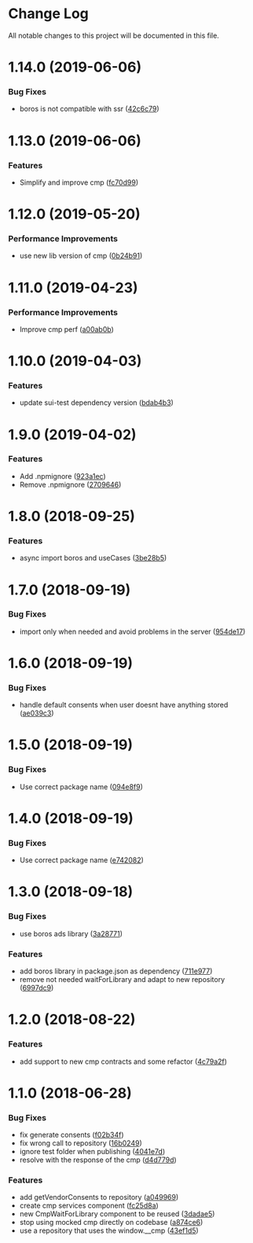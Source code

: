 # Change Log

All notable changes to this project will be documented in this file.

<a name="1.14.0"></a>
# 1.14.0 (2019-06-06)


### Bug Fixes

* boros is not compatible with ssr ([42c6c79](https://github.com/SUI-Components/schibsted-spain-components/commit/42c6c79))



<a name="1.13.0"></a>
# 1.13.0 (2019-06-06)


### Features

* Simplify and improve cmp ([fc70d99](https://github.com/SUI-Components/schibsted-spain-components/commit/fc70d99))



<a name="1.12.0"></a>
# 1.12.0 (2019-05-20)


### Performance Improvements

* use new lib version of cmp ([0b24b91](https://github.com/SUI-Components/schibsted-spain-components/commit/0b24b91))



<a name="1.11.0"></a>
# 1.11.0 (2019-04-23)


### Performance Improvements

* Improve cmp perf ([a00ab0b](https://github.com/SUI-Components/schibsted-spain-components/commit/a00ab0b))



<a name="1.10.0"></a>
# 1.10.0 (2019-04-03)


### Features

* update sui-test dependency version ([bdab4b3](https://github.com/SUI-Components/schibsted-spain-components/commit/bdab4b3))



<a name="1.9.0"></a>
# 1.9.0 (2019-04-02)


### Features

* Add .npmignore ([923a1ec](https://github.com/SUI-Components/schibsted-spain-components/commit/923a1ec))
* Remove .npmignore ([2709646](https://github.com/SUI-Components/schibsted-spain-components/commit/2709646))



<a name="1.8.0"></a>
# 1.8.0 (2018-09-25)


### Features

* async import boros and useCases ([3be28b5](https://github.com/SUI-Components/schibsted-spain-components/commit/3be28b5))



<a name="1.7.0"></a>
# 1.7.0 (2018-09-19)


### Bug Fixes

* import only when needed and avoid problems in the server ([954de17](https://github.com/SUI-Components/schibsted-spain-components/commit/954de17))



<a name="1.6.0"></a>
# 1.6.0 (2018-09-19)


### Bug Fixes

* handle default consents when user doesnt have anything stored ([ae039c3](https://github.com/SUI-Components/schibsted-spain-components/commit/ae039c3))



<a name="1.5.0"></a>
# 1.5.0 (2018-09-19)


### Bug Fixes

* Use correct package name ([094e8f9](https://github.com/SUI-Components/schibsted-spain-components/commit/094e8f9))



<a name="1.4.0"></a>
# 1.4.0 (2018-09-19)


### Bug Fixes

* Use correct package name ([e742082](https://github.com/SUI-Components/schibsted-spain-components/commit/e742082))



<a name="1.3.0"></a>
# 1.3.0 (2018-09-18)


### Bug Fixes

* use boros ads library ([3a28771](https://github.com/SUI-Components/schibsted-spain-components/commit/3a28771))


### Features

* add boros library in package.json as dependency ([711e977](https://github.com/SUI-Components/schibsted-spain-components/commit/711e977))
* remove not needed waitForLibrary and adapt to new repository ([6997dc9](https://github.com/SUI-Components/schibsted-spain-components/commit/6997dc9))



<a name="1.2.0"></a>
# 1.2.0 (2018-08-22)


### Features

* add support to new cmp contracts and some refactor ([4c79a2f](https://github.com/SUI-Components/schibsted-spain-components/commit/4c79a2f))



<a name="1.1.0"></a>
# 1.1.0 (2018-06-28)


### Bug Fixes

* fix generate consents ([f02b34f](https://github.com/SUI-Components/schibsted-spain-components/commit/f02b34f))
* fix wrong call to repository ([16b0249](https://github.com/SUI-Components/schibsted-spain-components/commit/16b0249))
* ignore test folder when publishing ([4041e7d](https://github.com/SUI-Components/schibsted-spain-components/commit/4041e7d))
* resolve with the response of the cmp ([d4d779d](https://github.com/SUI-Components/schibsted-spain-components/commit/d4d779d))


### Features

* add getVendorConsents to repository ([a049969](https://github.com/SUI-Components/schibsted-spain-components/commit/a049969))
* create cmp services component ([fc25d8a](https://github.com/SUI-Components/schibsted-spain-components/commit/fc25d8a))
* new CmpWaitForLibrary component to be reused ([3dadae5](https://github.com/SUI-Components/schibsted-spain-components/commit/3dadae5))
* stop using mocked cmp directly on codebase ([a874ce6](https://github.com/SUI-Components/schibsted-spain-components/commit/a874ce6))
* use a repository that uses the window.__cmp ([43ef1d5](https://github.com/SUI-Components/schibsted-spain-components/commit/43ef1d5))



